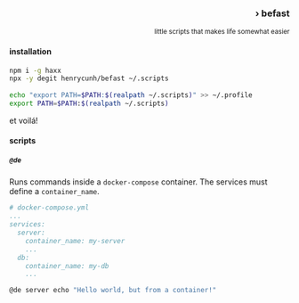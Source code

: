 <div align="right">

### › befast
<sup>little scripts that makes life somewhat easier<sup>

</div>


#### installation
```bash
npm i -g haxx
npx -y degit henrycunh/befast ~/.scripts
 
echo "export PATH=$PATH:$(realpath ~/.scripts)" >> ~/.profile
export PATH=$PATH:$(realpath ~/.scripts)
```

et voilá!

#### scripts

##### `@de`
Runs commands inside a `docker-compose` container. The services must define a `container_name`.


```yaml
# docker-compose.yml
...
services:
  server:
    container_name: my-server
    ...
  db:
    container_name: my-db
    ...
```

```bash
@de server echo "Hello world, but from a container!"
```
